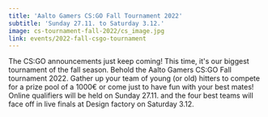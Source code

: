 ```yaml
---
title: 'Aalto Gamers CS:GO Fall Tournament 2022'
subtitle: 'Sunday 27.11. to Saturday 3.12.'
image: cs-tournament-fall-2022/cs_image.jpg
link: events/2022-fall-csgo-tournament
---
```


The CS:GO announcements just keep coming! This time, it's our biggest tournament of the fall
season. Behold the Aalto Gamers CS:GO Fall tournament 2022. Gather up your team of young (or
old) hitters to compete for a prize pool of a 1000€ or come just to have fun with your best
mates! Online qualifiers will be held on Sunday 27.11. and the four best teams will face off
in live finals at Design factory on Saturday 3.12.
